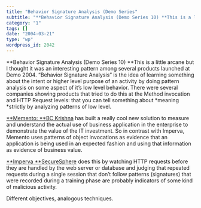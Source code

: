 ```yaml
---
title: "Behavior Signature Analysis (Demo Series"
subtitle: "**Behavior Signature Analysis (Demo Series 10) **This is a little arcane but I thought it was an int..."
category: "1"
tags: []
date: "2004-03-21"
type: "wp"
wordpress_id: 2042
---
```

**Behavior Signature Analysis (Demo Series 10) **This is a little arcane but I thought it was an interesting pattern among several products launched at Demo 2004. “Behavior Signature Analysis” is the idea of learning something about the intent or higher level purpose of an activity by doing pattern analysis on some aspect of it’s low level behavior. There were several companies showing products that tried to do this at the Method invocation and HTTP Request levels: that you can tell something about *meaning *strictly by analyzing patterns of low level. 

[**Memento: **BC Krishna](http://www.memento-inc.com/) has built a really cool new solution to measure and understand the actual use of business application in the enterprise to demonstrate the value of the IT investment. So in contrast with Imperva, Memento uses patterns of object invocations as evidence that an application is being used in an expected fashion and using that information as evidence of business value. 

[**Imperva **SecureSphere](http://www.imperva.com/products/securesphere/) does this by watching HTTP requests before they are handled by the web server or database and judging that repeated requests during a single session that don’t follow patterns (signatures) that were recorded during a training phase are probably indicators of some kind of malicious activity. 

Different objectives, analogous techniques.